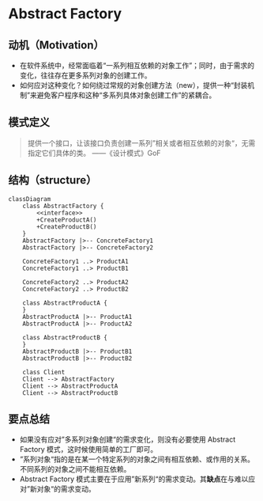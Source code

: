 # Abstract Factory

## 动机（Motivation）

- 在软件系统中，经常面临着“一系列相互依赖的对象工作”；同时，由于需求的变化，往往存在更多系列对象的创建工作。
- 如何应对这种变化？如何绕过常规的对象创建方法（new），提供一种“封装机制”来避免客户程序和这种“多系列具体对象创建工作”的紧耦合。

## 模式定义

> 提供一个接口，让该接口负责创建一系列”相关或者相互依赖的对象“，无需指定它们具体的类。 ——《设计模式》GoF

## 结构（structure）

```mermaid
classDiagram
    class AbstractFactory {
        <<interface>>
        +CreateProductA()
        +CreateProductB()
    }
    AbstractFactory |>-- ConcreteFactory1 
    AbstractFactory |>-- ConcreteFactory2

    ConcreteFactory1 ..> ProductA1
    ConcreteFactory1 ..> ProductB1

    ConcreteFactory2 ..> ProductA2
    ConcreteFactory2 ..> ProductB2

    class AbstractProductA {
    }
    AbstractProductA |>-- ProductA1
    AbstractProductA |>-- ProductA2 

    class AbstractProductB {
    }
    AbstractProductB |>-- ProductB1 
    AbstractProductB |>-- ProductB2

    class Client
    Client --> AbstractFactory
    Client --> AbstractProductA
    Client --> AbstractProductB
```

## 要点总结

- 如果没有应对”多系列对象创建“的需求变化，则没有必要使用 Abstract Factory 模式，这时候使用简单的工厂即可。
- ”系列对象“指的是在某一个特定系列的对象之间有相互依赖、或作用的关系。不同系列的对象之间不能相互依赖。
- Abstract Factory 模式主要在于应用”新系列“的需求变动。其**缺点**在与难以应对”新对象“的需求变动。
